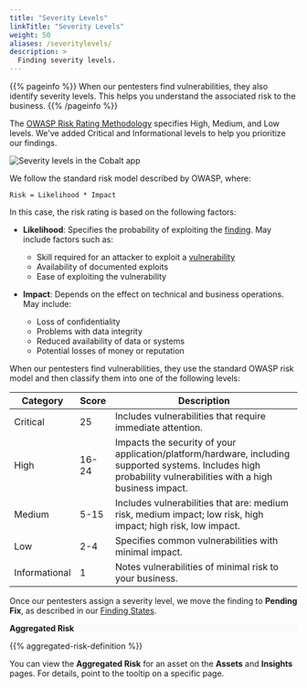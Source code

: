 ```yaml
---
title: "Severity Levels"
linkTitle: "Severity Levels"
weight: 50
aliases: /severitylevels/
description: >
  Finding severity levels.
---
```


{{% pageinfo %}}
When our pentesters find vulnerabilities, they also identify severity
levels. This helps you understand the associated risk to the business.
{{% /pageinfo %}}

The [OWASP Risk Rating Methodology](https://owasp.org/www-community/OWASP_Risk_Rating_Methodology) specifies High, Medium, and Low levels. We've added Critical and Informational levels to help you prioritize our findings.

![Severity levels in the Cobalt app](/deepdive/SeverityLevels.png "Severity levels in the Cobalt app")

We follow the standard risk model described by OWASP, where:

```
Risk = Likelihood * Impact
```

In this case, the risk rating is based on the following factors:

- **Likelihood**: Specifies the probability of exploiting the [finding](/getting-started/glossary/#finding).
May include factors such as:

  - Skill required for an attacker to exploit a [vulnerability](/getting-started/glossary/#vulnerability)
  - Availability of documented exploits
  - Ease of exploiting the vulnerability

- **Impact**: Depends on the effect on technical and business operations. May include:

  - Loss of confidentiality
  - Problems with data integrity
  - Reduced availability of data or systems
  - Potential losses of money or reputation

When our pentesters find vulnerabilities, they use the standard OWASP risk model
and then classify them into one of the following levels:

| Category | Score | Description |
|---|---|---|
| Critical | 25 | Includes vulnerabilities that require immediate attention. |
| High | 16-24 | Impacts the security of your application/platform/hardware, including supported systems. Includes high probability vulnerabilities with a high business impact. |
| Medium | 5-15 | Includes vulnerabilities that are: medium risk, medium impact; low risk, high impact; high risk, low impact. |
| Low | 2-4 | Specifies common vulnerabilities with minimal impact.
| Informational | 1 | Notes vulnerabilities of minimal risk to your business. |

Once our pentesters assign a severity level, we move the finding to **Pending Fix**, as described in our [Finding States](/platform-deep-dive/pentests/findings/finding-states/).

<div class="card">
  <div class="card-header" style="background-color: #F9FAFB;">
    <b>Aggregated Risk</b>
  </div>
  <div class="card-body">
    <p class="card-text">{{% aggregated-risk-definition %}}</p>
    <p class="card-text">You can view the <b>Aggregated Risk</b> for an asset on the <b>Assets</b> and <b>Insights</b> pages. For details, point to the tooltip on a specific page.</p>
  </div>
</div>
